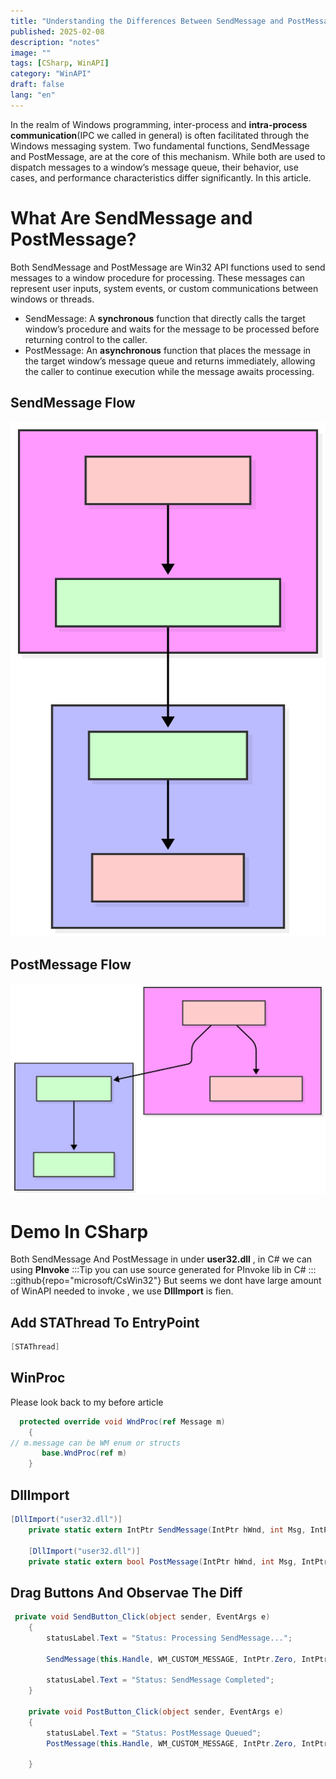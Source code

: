 ```yaml
---
title: "Understanding the Differences Between SendMessage and PostMessage in Windows Messaging"
published: 2025-02-08
description: "notes"
image: ""
tags: [CSharp, WinAPI]
category: "WinAPI"
draft: false
lang: "en"
---
```


In the realm of Windows programming, inter-process and **intra-process communication**(IPC we called in general) is often facilitated through the Windows messaging system. Two fundamental functions, SendMessage and PostMessage, are at the core of this mechanism. While both are used to dispatch messages to a window’s message queue, their behavior, use cases, and performance characteristics differ significantly. In this article.

# What Are SendMessage and PostMessage?

Both SendMessage and PostMessage are Win32 API functions used to send messages to a window procedure for processing. These messages can represent user inputs, system events, or custom communications between windows or threads.

- SendMessage: A **synchronous** function that directly calls the target window’s procedure and waits for the message to be processed before returning control to the caller.
- PostMessage: An **asynchronous** function that places the message in the target window’s message queue and returns immediately, allowing the caller to continue execution while the message awaits processing.

## SendMessage Flow

![sendmessage](./sendmessage.svg)

## PostMessage Flow

![postmessage](./postmessage.svg)

# Demo In CSharp

Both SendMessage And PostMessage in under **user32.dll** , in C# we can using **PInvoke**
:::Tip
you can use source generated for PInvoke lib in C#
:::
::github{repo="microsoft/CsWin32"}
But seems we dont have large amount of WinAPI needed to invoke , we use **DllImport**
is fien.

## Add STAThread To EntryPoint

```cs
[STAThread]
```

## WinProc

Please look back to my before article

```cs
  protected override void WndProc(ref Message m)
    {
// m.message can be WM enum or structs
       base.WndProc(ref m)
    }
```

## DllImport

```cs
[DllImport("user32.dll")]
    private static extern IntPtr SendMessage(IntPtr hWnd, int Msg, IntPtr wParam, IntPtr lParam);

    [DllImport("user32.dll")]
    private static extern bool PostMessage(IntPtr hWnd, int Msg, IntPtr wParam, IntPtr lParam);
```

## Drag Buttons And Observae The Diff

```cs
 private void SendButton_Click(object sender, EventArgs e)
    {
        statusLabel.Text = "Status: Processing SendMessage...";

        SendMessage(this.Handle, WM_CUSTOM_MESSAGE, IntPtr.Zero, IntPtr.Zero);

        statusLabel.Text = "Status: SendMessage Completed";
    }

    private void PostButton_Click(object sender, EventArgs e)
    {
        statusLabel.Text = "Status: PostMessage Queued";
        PostMessage(this.Handle, WM_CUSTOM_MESSAGE, IntPtr.Zero, IntPtr.Zero);

    }
```
